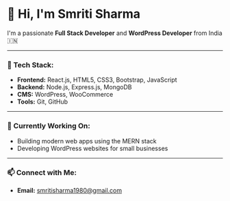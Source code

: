 # 👋 Hi, I'm Smriti Sharma

I'm a passionate **Full Stack Developer** and **WordPress Developer** from India 🇮🇳

---

### 💼 Tech Stack:
- **Frontend:** React.js, HTML5, CSS3, Bootstrap, JavaScript
- **Backend:** Node.js, Express.js, MongoDB
- **CMS:** WordPress, WooCommerce
- **Tools:** Git, GitHub

---

### 🌱 Currently Working On:
- Building modern web apps using the MERN stack
- Developing WordPress websites for small businesses


---

### 📫 Connect with Me:
- **Email:** smritisharma1980@gmail.com
  



